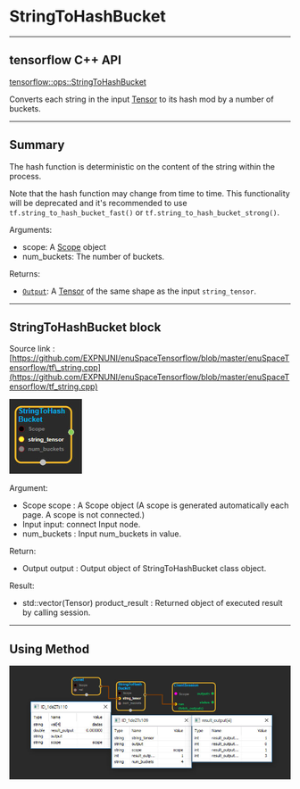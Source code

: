 # StringToHashBucket

---

## tensorflow C++ API

[tensorflow::ops::StringToHashBucket](https://www.tensorflow.org/api_docs/cc/class/tensorflow/ops/string-to-hash-bucket)

Converts each string in the input [Tensor](https://www.tensorflow.org/api_docs/cc/class/tensorflow/tensor.html#classtensorflow_1_1_tensor) to its hash mod by a number of buckets.

---

## Summary

The hash function is deterministic on the content of the string within the process.

Note that the hash function may change from time to time. This functionality will be deprecated and it's recommended to use `tf.string_to_hash_bucket_fast()` or `tf.string_to_hash_bucket_strong()`.

Arguments:

* scope: A [Scope](https://www.tensorflow.org/api_docs/cc/class/tensorflow/scope.html#classtensorflow_1_1_scope) object
* num\_buckets: The number of buckets.

Returns:

* [`Output`](https://www.tensorflow.org/api_docs/cc/class/tensorflow/output.html#classtensorflow_1_1_output): A [Tensor](https://www.tensorflow.org/api_docs/cc/class/tensorflow/tensor.html#classtensorflow_1_1_tensor) of the same shape as the input `string_tensor`.

---

## StringToHashBucket block

Source link : [https://github.com/EXPNUNI/enuSpaceTensorflow/blob/master/enuSpaceTensorflow/tf\_string.cpp](https://github.com/EXPNUNI/enuSpaceTensorflow/blob/master/enuSpaceTensorflow/tf_string.cpp)

![](/assets/string_op/StringToHashBucket2.jpg)

Argument:

* Scope scope : A Scope object \(A scope is generated automatically each page. A scope is not connected.\)
* Input input: connect  Input node.
* num\_buckets : Input num\_buckets in value. 

Return:

* Output output : Output object of StringToHashBucket  class object.

Result:

* std::vector\(Tensor\) product\_result : Returned object of executed result by calling session.

---

## Using Method

![](/assets/string_op/StringToHashBucket1.jpg)

